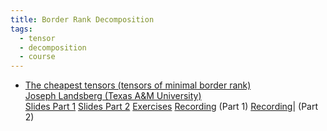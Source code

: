 ```yaml
---
title: Border Rank Decomposition
tags:
  - tensor
  - decomposition
  - course
---
```

- [The cheapest tensors (tensors of minimal border rank)](https://drive.google.com/file/d/1gr9l6-TC1oD7In5aQNHDcmP7H6za74Tr/view?usp=sharing)<br>
  [Joseph Landsberg (Texas A&M University)](https://people.tamu.edu/~jml//index.html)<br>
  [Slides Part 1](https://drive.google.com/file/d/19Yvxie228dtGn4s4XJDFjCNbxLoghvj7/view?usp=sharing) [Slides Part 2](https://drive.google.com/file/d/1kV0-dYJsxbjPrMEy_EDqrbDNYEVUTsEN/view?usp=sharing)  [Exercises](https://drive.google.com/file/d/1Oe-qWPZbyQ-GMNoviPiT3Ef7PE0c8hLm/view?usp=sharing)  [Recording](https://youtu.be/kiUzk6fglOs) (Part 1)  [Recording](https://youtu.be/nPTqgaPuLAk)| (Part 2)
